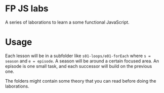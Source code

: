 # FP JS labs

A series of laborations to learn a some functional JavaScript.

# Usage

Each lesson will be in a subfolder like `s01-loops/e01-forEach` where `s = season` and `e = episode`.
A season will be around a certain focused area.
An episode is one small task, and each successor will build on the previous one.

The folders might contain some theory that you can read before doing the laborations.